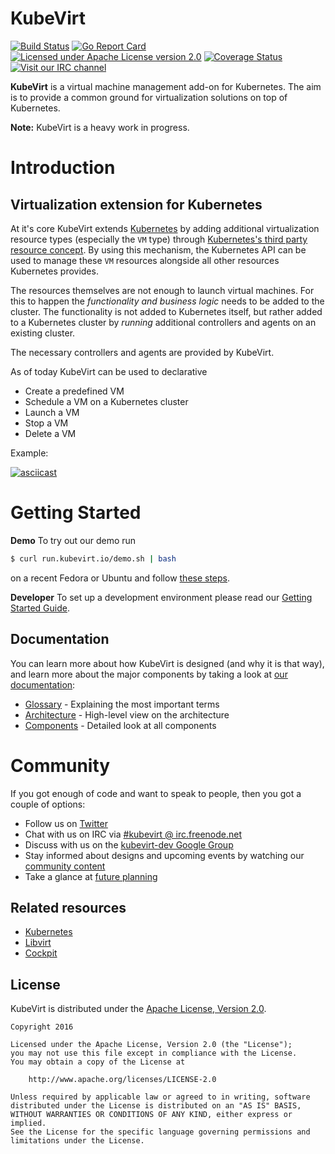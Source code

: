 # KubeVirt

[![Build Status](https://travis-ci.org/kubevirt/kubevirt.svg?branch=master)](https://travis-ci.org/kubevirt/kubevirt)
[![Go Report Card](https://goreportcard.com/badge/github.com/kubevirt/kubevirt)](https://goreportcard.com/report/github.com/kubevirt/kubevirt)
[![Licensed under Apache License version 2.0](https://img.shields.io/github/license/kubevirt/kubevirt.svg)](https://www.apache.org/licenses/LICENSE-2.0)
[![Coverage Status](https://img.shields.io/coveralls/kubevirt/kubevirt/master.svg)](https://coveralls.io/github/kubevirt/kubevirt?branch=master)
[![Visit our IRC channel](https://kiwiirc.com/buttons/irc.freenode.net/kubevirt.png)](https://kiwiirc.com/client/irc.freenode.net/#kubevirt)

**KubeVirt** is a virtual machine management add-on for Kubernetes.
The aim is to provide a common ground for virtualization solutions on top of
Kubernetes.

**Note:** KubeVirt is a heavy work in progress.

# Introduction

## Virtualization extension for Kubernetes

At it's core KubeVirt extends [Kubernetes][k8s] by adding
additional virtualization resource types (especially the `VM` type) through
[Kubernetes's third party resource concept][tpr].
By using this mechanism, the Kubernetes API can be used to manage these `VM`
resources alongside all other resources Kubernetes provides.

The resources themselves are not enough to launch virtual machines.
For this to happen the _functionality and business logic_ needs to be added to
the cluster. The functionality is not added to Kubernetes itself, but rather
added to a Kubernetes cluster by _running_ additional controllers and agents
on an existing cluster.

The necessary controllers and agents are provided by KubeVirt.

As of today KubeVirt can be used to declarative

 * Create a predefined VM
 * Schedule a VM on a Kubernetes cluster
 * Launch a VM
 * Stop a VM
 * Delete a VM

Example:

[![asciicast](https://asciinema.org/a/96275.png)](https://asciinema.org/a/96275)


# Getting Started

**Demo** To try out our demo run
```bash
$ curl run.kubevirt.io/demo.sh | bash
```
on a recent Fedora or Ubuntu and follow [these steps](https://github.com/kubevirt/demo).

**Developer** To set up a development environment please read our
[Getting Started Guide](docs/getting-started.md).


## Documentation

You can learn more about how KubeVirt is designed (and why it is that way),
and learn more about the major components by taking a look at
[our documentation](docs/):

 * [Glossary](docs/glossary.md) - Explaining the most important terms
 * [Architecture](docs/architecture.md) - High-level view on the architecture
 * [Components](docs/components.md) - Detailed look at all components


# Community

If you got enough of code and want to speak to people, then you got a couple
of options:

* Follow us on [Twitter](https://twitter.com/kubevirt)
* Chat with us on IRC via [#kubevirt @ irc.freenode.net](https://kiwiirc.com/client/irc.freenode.net/kubevirt)
* Discuss with us on the [kubevirt-dev Google Group](https://groups.google.com/forum/#!forum/kubevirt-dev)
* Stay informed about designs and upcoming events by watching our [community content](https://github.com/kubevirt/community/)
* Take a glance at [future planning](https://trello.com/b/50CuosoD/kubevirt)

## Related resources

 * [Kubernetes][k8s]
 * [Libvirt][libvirt]
 * [Cockpit][cockpit]


## License

KubeVirt is distributed under the
[Apache License, Version 2.0](http://www.apache.org/licenses/LICENSE-2.0.txt).

    Copyright 2016

    Licensed under the Apache License, Version 2.0 (the "License");
    you may not use this file except in compliance with the License.
    You may obtain a copy of the License at

        http://www.apache.org/licenses/LICENSE-2.0

    Unless required by applicable law or agreed to in writing, software
    distributed under the License is distributed on an "AS IS" BASIS,
    WITHOUT WARRANTIES OR CONDITIONS OF ANY KIND, either express or implied.
    See the License for the specific language governing permissions and
    limitations under the License.

[//]: # (Reference links)
   [k8s]: https://kubernetes.io
   [tpr]: http://kubernetes.io/docs/user-guide/thirdpartyresources/
   [ovirt]: https://www.ovirt.org
   [cockpit]: https://cockpit-project.org/
   [libvirt]: https://www.libvirt.org
